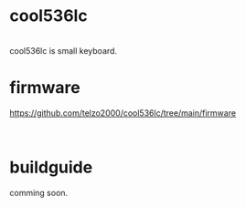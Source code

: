 # cool536lc

<br>
cool536lc is small keyboard.


<br>

# firmware

https://github.com/telzo2000/cool536lc/tree/main/firmware

<br>

# buildguide

comming soon.
<br>

